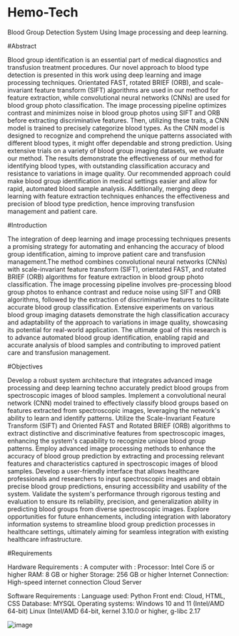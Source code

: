 # Hemo-Tech

Blood Group Detection System Using Image processing and deep learning.


#Abstract

Blood group identification is an essential part of medical diagnostics and transfusion treatment procedures. Our novel approach to blood type detection is presented in this work using deep learning and image processing techniques. Orientated FAST, rotated BRIEF (ORB), and scale-invariant feature transform (SIFT) algorithms are used in our method for feature extraction, while convolutional neural networks (CNNs) are used for blood group photo classification. The image processing pipeline optimizes contrast and minimizes noise in blood group photos using SIFT and ORB before extracting discriminative features. Then, utilizing these traits, a CNN model is trained to precisely categorize blood types. As the CNN model is designed to recognize and comprehend the unique patterns associated with different blood types, it might offer dependable and strong prediction. Using extensive trials on a variety of blood group imaging datasets, we evaluate our method. The results demonstrate the effectiveness of our method for identifying blood types, with outstanding classification accuracy and resistance to variations in image quality. Our recommended approach could make blood group identification in medical settings easier and allow for rapid, automated blood sample analysis. Additionally, merging deep learning with feature extraction techniques enhances the effectiveness and precision of blood type prediction, hence improving transfusion management and patient care.

#Introduction

The integration of deep learning and image processing techniques presents a promising strategy for automating and enhancing the accuracy of blood group identification, aiming to improve patient care and transfusion management.The method combines convolutional neural networks (CNNs) with scale-invariant feature transform (SIFT), orientated FAST, and rotated BRIEF (ORB) algorithms for feature extraction in blood group photo classification. The image processing pipeline involves pre-processing blood group photos to enhance contrast and reduce noise using SIFT and ORB algorithms, followed by the extraction of discriminative features to facilitate accurate blood group classification. Extensive experiments on various blood group imaging datasets demonstrate the high classification accuracy and adaptability of the approach to variations in image quality, showcasing its potential for real-world application. The ultimate goal of this research is to advance automated blood group identification, enabling rapid and accurate analysis of blood samples and contributing to improved patient care and transfusion management. 


#Objectives

Develop a robust system architecture that integrates advanced image processing and deep learning techno accurately predict blood groups from spectroscopic images of blood samples. Implement a convolutional neural network (CNN) model trained to effectively classify blood groups based on features extracted from spectroscopic images, leveraging the network's ability to learn and identify patterns. Utilize the Scale-Invariant Feature Transform (SIFT) and Oriented FAST and Rotated BRIEF (ORB) algorithms to extract distinctive and discriminative features from spectroscopic images, enhancing the system's capability to recognize unique blood group patterns. Employ advanced image processing methods to enhance the accuracy of blood group prediction by extracting and processing relevant features and characteristics captured in spectroscopic images of blood samples. Develop a user-friendly interface that allows healthcare professionals and researchers to input spectroscopic images and obtain precise blood group predictions, ensuring accessibility and usability of the system. Validate the system's performance through rigorous testing and evaluation to ensure its reliability, precision, and generalization ability in predicting blood groups from diverse spectroscopic images. Explore opportunities for future enhancements, including integration with laboratory information systems to streamline blood group prediction processes in healthcare settings, ultimately aiming for seamless integration with existing healthcare infrastructure.

#Requirements

Hardware Requirements :
A computer with :
Processor: Intel Core i5 or higher
RAM: 8 GB or higher
Storage: 256 GB or higher
Internet Connection: High-speed internet connection
Cloud Server

Software Requirements :
Language used: Python
Front end: Cloud, HTML, CSS
Database: MYSQL
Operating systems: Windows 10 and 11 (Intel/AMD 64-bit) 
Linux (Intel/AMD 64-bit, kernel 3.10.0 or higher, g-libc 2.17 

![image](https://github.com/Jashwanth5558/Hemo-Tech/assets/100793290/0d8d00e3-b94c-4ae1-b7c7-56ef15280be6)



